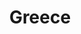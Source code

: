 ---
title: Greece
description: Our trip to Greece

country: Greece
majorRegion: Europe
subRegions: [Mediterranean]
tags: [Europe, Mediterranean]
monthYearOfTravel: [08-2024, 05-2025]

imageLink: "@assets/destinations/europe/greece/greece_epidaurus.webp"
---